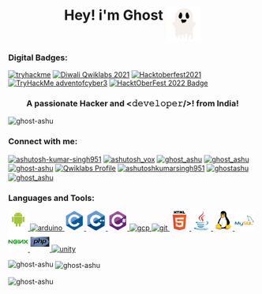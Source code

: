<h1 align="center"> Hey! i'm Ghost <img class="animated-gif" align="top" src="https://github.com/Ghost-Ashu/Ghost-ashu/blob/main/ghost.gif" height="70" width="70" </h1>



<h3 align="left">Digital Badges:</h3>
  <a href="https://tryhackme.com/p/GhostAshu" target="blank"><img src="https://tryhackme-badges.s3.amazonaws.com/GhostAshu.png" alt="tryhackme"></a>
<a href="https://www.qwiklabs.com/public_profiles/9ee1d409-5342-4b96-bd6a-f7cc69bc82af/badges/1521018" target="blank"><img src="https://cdn.qwiklabs.com/NvyXO5AuE%2BGy77mkc%2B%2FnQHl0qqLNjvUAMkiYzOB5g48%3D" alt="Diwali Qwiklabs 2021" height="65" width="65"></a>
 <a href="https://dev.to/badge/hacktoberfest-2021" target="blank"><img src="https://res.cloudinary.com/practicaldev/image/fetch/s--1l8Lf2vD--/c_limit,f_auto,fl_progressive,q_80,w_180/https://dev-to-uploads.s3.amazonaws.com/uploads/badge/badge_image/131/hacktoberfest-2021-badge.png" alt="Hacktoberfest2021" height="60" width="60" ></a>
 <a href="https://tryhackme.com/GhostAshu/badges/adventofcyber3" target="blank"><img src="https://tryhackme.com/img/badges/adventofcyber.svg" alt="TryHackMe adventofcyber3" height="65" width="65"></a>
 <a href="https://www.holopin.io/userbadge/cl8j3gq5e457009lcodu92fp5" target="blank"><img src="https://www.holopin.io/_next/image?url=https%3A%2F%2Fassets.holopin.io%2FeyJidWNrZXQiOiJob2xvcGluLWFzc2V0cyIsImtleSI6ImFzc2V0cy9jbDhlcTN6OWMwMzU3MDlsM2Z4OTluOHg2IiwiZWRpdHMiOnsicm90YXRlIjpudWxsfX0%3D&w=1920&q=75" alt="HacktOberFest 2022 Badge" height="80" width="70"></a>
<h3 align="center">A passionate Hacker and <𝚍𝚎𝚟𝚎𝚕𝚘𝚙𝚎𝚛/>! from India!</h3>

<p align="left"> <img src="https://komarev.com/ghpvc/?username=ghost-ashu&label=Profile%20views&color=0e75b6&style=flat" alt="ghost-ashu" /> </p>


<h3 align="left">Connect with me:</h3>
<p align="left">
<a href="https://linkedin.com/in/ashutosh-kumar-singh951" target="blank"><img align="center" src="https://raw.githubusercontent.com/rahuldkjain/github-profile-readme-generator/master/src/images/icons/Social/linked-in-alt.svg" alt="ashutosh-kumar-singh951" height="30" width="40" /></a>
<a href="https://instagram.com/ashutosh_vox" target="blank"><img align="center" src="https://raw.githubusercontent.com/rahuldkjain/github-profile-readme-generator/master/src/images/icons/Social/instagram.svg" alt="ashutosh_vox" height="30" width="40" /></a>
<a href="https://www.codechef.com/users/ghost_ashu" target="blank"><img align="center" src="https://cdn.jsdelivr.net/npm/simple-icons@3.1.0/icons/codechef.svg" alt="ghost_ashu" height="35" width="35" /></a>
<a href="https://www.hackerrank.com/ghost_ashu" target="blank"><img align="center" src="https://raw.githubusercontent.com/rahuldkjain/github-profile-readme-generator/master/src/images/icons/Social/hackerrank.svg" alt="ghost_ashu" height="30" width="40" /></a>
<a href="https://www.leetcode.com/ghost-ashu" target="blank"><img align="center" src="https://raw.githubusercontent.com/rahuldkjain/github-profile-readme-generator/master/src/images/icons/Social/leet-code.svg" alt="ghost-ashu" height="30" width="40" /></a>
<a href="https://www.qwiklabs.com/public_profiles/9ee1d409-5342-4b96-bd6a-f7cc69bc82af" target="blank"><img align="center" src="https://www.codemithra.com/wp-content/uploads/2020/04/qwiklabs-logo.png" alt="Qwiklabs Profile" height="40" width="40"></a>
<a href="https://www.hackerearth.com/ashutoshkumarsingh951" target="blank"><img align="center" src="https://raw.githubusercontent.com/rahuldkjain/github-profile-readme-generator/master/src/images/icons/Social/hackerearth.svg" alt="ashutoshkumarsingh951" height="30" width="40" /></a>
<a href="https://auth.geeksforgeeks.org/user/ghostashu" target="blank"><img align="center" src="https://raw.githubusercontent.com/rahuldkjain/github-profile-readme-generator/master/src/images/icons/Social/geeks-for-geeks.svg" alt="ghostashu" height="30" width="40" /></a>
<a href="https://codepen.io/ghost_ashu" target="blank"><img align="center" src="https://raw.githubusercontent.com/rahuldkjain/github-profile-readme-generator/master/src/images/icons/Social/codepen.svg" alt="ghost_ashu" height="30" width="40" /></a>
  </p>

<h3 align="left">Languages and Tools:</h3>
<p align="left"> <a href="https://developer.android.com" target="_blank"> <img src="https://raw.githubusercontent.com/devicons/devicon/master/icons/android/android-original-wordmark.svg" alt="android" width="40" height="40"/> </a> <a href="https://www.arduino.cc/" target="_blank"> <img src="https://cdn.worldvectorlogo.com/logos/arduino-1.svg" alt="arduino" width="40" height="40"/> </a> <a href="https://www.cprogramming.com/" target="_blank"> <img src="https://raw.githubusercontent.com/devicons/devicon/master/icons/c/c-original.svg" alt="c" width="40" height="40"/> </a> <a href="https://www.w3schools.com/cpp/" target="_blank"> <img src="https://raw.githubusercontent.com/devicons/devicon/master/icons/cplusplus/cplusplus-original.svg" alt="cplusplus" width="40" height="40"/> </a> <a href="https://www.w3schools.com/cs/" target="_blank"> <img src="https://raw.githubusercontent.com/devicons/devicon/master/icons/csharp/csharp-original.svg" alt="csharp" width="40" height="40"/> </a>  <a href="https://cloud.google.com" target="_blank"> <img src="https://www.vectorlogo.zone/logos/google_cloud/google_cloud-icon.svg" alt="gcp" width="40" height="40"/> </a> <a href="https://git-scm.com/" target="_blank"> <img src="https://www.vectorlogo.zone/logos/git-scm/git-scm-icon.svg" alt="git" width="40" height="40"/> </a> <a href="https://www.w3.org/html/" target="_blank"> <img src="https://raw.githubusercontent.com/devicons/devicon/master/icons/html5/html5-original-wordmark.svg" alt="html5" width="40" height="40"/> </a> <a href="https://www.java.com" target="_blank"> <img src="https://raw.githubusercontent.com/devicons/devicon/master/icons/java/java-original.svg" alt="java" width="40" height="40"/> </a> <a href="https://www.linux.org/" target="_blank"> <img src="https://raw.githubusercontent.com/devicons/devicon/master/icons/linux/linux-original.svg" alt="linux" width="40" height="40"/> </a> <a href="https://www.mysql.com/" target="_blank"> <img src="https://raw.githubusercontent.com/devicons/devicon/master/icons/mysql/mysql-original-wordmark.svg" alt="mysql" width="40" height="40"/> </a> <a href="https://www.nginx.com" target="_blank"> <img src="https://raw.githubusercontent.com/devicons/devicon/master/icons/nginx/nginx-original.svg" alt="nginx" width="40" height="40"/> </a> <a href="https://www.php.net" target="_blank"> <img src="https://raw.githubusercontent.com/devicons/devicon/master/icons/php/php-original.svg" alt="php" width="40" height="40"/> </a> <a href="https://unity.com/" target="_blank"> <img src="https://www.vectorlogo.zone/logos/unity3d/unity3d-icon.svg" alt="unity" width="40" height="40"/> </a> </p>

<p><img align="left" src="https://github-readme-stats.vercel.app/api/top-langs?username=ghost-ashu&show_icons=true&locale=en&layout=compact" alt="ghost-ashu" /></p>

<p>&nbsp;<img align="center" src="https://github-readme-stats.vercel.app/api?username=ghost-ashu&show_icons=true&locale=en" alt="ghost-ashu" /></p>

<p><img align="center" src="https://github-readme-streak-stats.herokuapp.com/?user=ghost-ashu&" alt="ghost-ashu" /></p>

